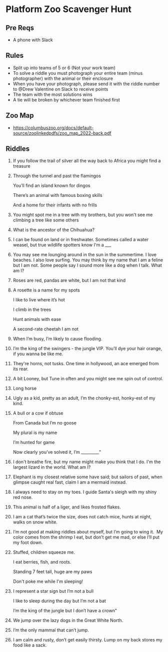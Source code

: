 # Platform Zoo Scavenger Hunt

## Pre Reqs
- A phone with Slack

## Rules
- Split up into teams of 5 or 6 (Not your work team)
- To solve a riddle you must photograph your entire team (minus photographer) with the animal or their enclosure
- When you have your photograph, please send it with the riddle number to @Drew Valentine on Slack to receive points
- The team with the most solutions wins
- A tie will be broken by whichever team finished first

## Zoo Map
- https://columbuszoo.org/docs/default-source/zoolinkedpdfs/zoo_map_2022-back.pdf

## Riddles
1. If you follow the trail of silver all the way back to Africa you might find a treasure
1. Through the tunnel and past the flamingos
   
   You’ll find an island known for dingos
   
   There’s an animal with famous boxing skills
   
   And a home for their infants with no frills
1. You might spot me in a tree with my brothers, but you won't see me climbing a tree like some others
1. What is the ancestor of the Chihuahua?
1. I can be found on land or in freshwater. Sometimes called a water weasel, but true wildlife spotters know I'm a ___
1. You may see me lounging around in the sun in the summertime. I love beaches. I also love surfing. You may think by my name that I am a feline but I am not. Some people say I sound more like a dog when I talk. What am I?
1. Roses are red, pandas are white, but I am not that kind
1. A rosette is a name for my spots
   
   I like to live where it’s hot
   
   I climb in the trees
   
   Hunt animals with ease
   
   A second-rate cheetah I am not
1. When I’m busy, I’m likely to cause flooding.
1. I’m the king of the swingers - the jungle VIP. You’ll dye your hair orange, if you wanna be like me.
1. They're horns, not tusks. One time in hollywood, an ace emerged from its rear.
1. A bit Looney, but Tune in often and you might see me spin out of control.
1. Long horse
1. Ugly as a kid, pretty as an adult, I’m the chonky-est, honky-est of my kind.
1. A bull or a cow if obtuse
   
   From Canada but I’m no goose
   
   My plural is my name
   
   I’m hunted for game
   
   Now clearly you’ve solved it, I’m _________"
1. I don't breathe fire, but my name might make you think that I do. I'm the largest lizard in the world. What am I?
1. Elephant is my closest relative some have said; but sailors of past, when glimpse caught real fast, claim I am a mermaid instead.
1. I always need to stay on my toes. I guide Santa's sleigh with my shiny red nose.
1. This animal is half of a liger, and likes frosted flakes.
1. I am a cat that’s twice the size, does not catch mice, hunts at night, walks on snow white.
1. I’m not good at making riddles about myself, but I’m going to wing it.  My color comes from the shrimp I eat, but don’t get me mad, or else I’ll put my foot down.
1. Stuffed, children squeeze me.
   
   I eat berries, fish, and roots.
   
   Standing 7 feet tall, huge are my paws
   
   Don't poke me while I'm sleeping!
1. I represent a star sign but I’m not a bull
   
   I like to sleep during the day but I’m not a bat
   
   I’m the king of the jungle but I don’t have a crown"
1. We jump over the lazy dogs in the Great White North.
1. I’m the only mammal that can’t jump.
1. I am calm and rusty, don’t get easily thirsty.  Lump on my back stores my food like a sack.

